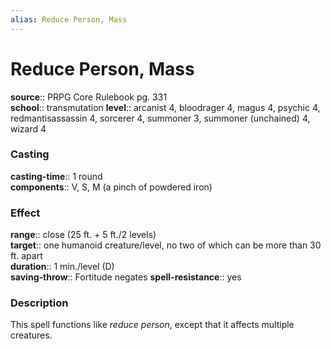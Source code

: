 ```yaml
---
alias: Reduce Person, Mass
---
```


# Reduce Person, Mass 

**source**:: PRPG Core Rulebook pg. 331  
**school**:: transmutation
**level**:: arcanist 4, bloodrager 4, magus 4, psychic 4, redmantisassassin 4, sorcerer 4, summoner 3, summoner (unchained) 4, wizard 4

### Casting 

**casting-time**:: 1 round  
**components**:: V, S, M (a pinch of powdered iron)

### Effect 

**range**:: close (25 ft. + 5 ft./2 levels)  
**target**:: one humanoid creature/level, no two of which can be more than 30 ft. apart  
**duration**:: 1 min./level (D)  
**saving-throw**:: Fortitude negates
**spell-resistance**:: yes

### Description 

This spell functions like *reduce person*, except that it affects multiple creatures.
